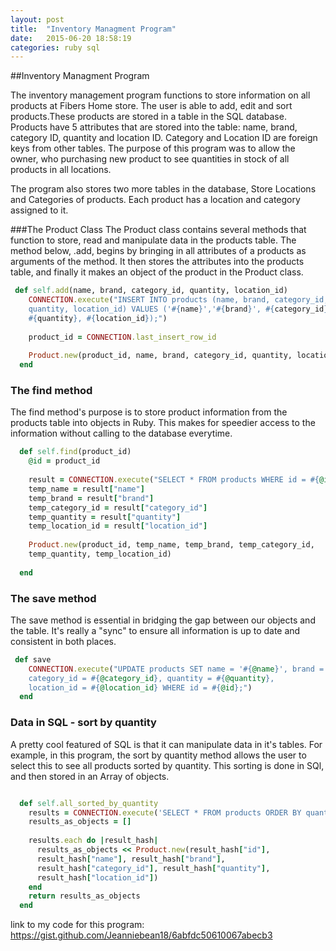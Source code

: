 ```yaml
---
layout: post
title:  "Inventory Managment Program"
date:   2015-06-20 18:58:19
categories: ruby sql
---
```


##Inventory Managment Program

The inventory management program functions to store information on all products at Fibers Home store. The user is able to add, edit and sort products.These products are stored in a table in the SQL database. Products have 5 attributes that are stored into the table: name, brand, category ID, quantity and location ID. Category and Location ID are foreign keys from other tables. The purpose of this program was to allow the owner, who purchasing new product to see quantities in stock of all products in all locations. 

The program also stores two more tables in the database, Store Locations and Categories of products. Each product has a location and category assigned to it. 

###The Product Class
The Product class contains several methods that function to store, read and manipulate data in the products table. 
The method below, .add, begins by bringing in all attributes of a products as arguments of the method. It then stores the attributes into the products table, and finally it makes an object of the product in the Product class. 
```ruby
 def self.add(name, brand, category_id, quantity, location_id)
    CONNECTION.execute("INSERT INTO products (name, brand, category_id, 
    quantity, location_id) VALUES ('#{name}','#{brand}', #{category_id}, 
    #{quantity}, #{location_id});")
    
    product_id = CONNECTION.last_insert_row_id
    
    Product.new(product_id, name, brand, category_id, quantity, location_id)
  end
```
### The find method
The find method's purpose is to store product information from the products table into objects in Ruby. This makes for speedier access to the information without calling to the database everytime. 
``` ruby
  def self.find(product_id)
    @id = product_id
      
    result = CONNECTION.execute("SELECT * FROM products WHERE id = #{@id};").first
    temp_name = result["name"]
    temp_brand = result["brand"]
    temp_category_id = result["category_id"]
    temp_quantity = result["quantity"]
    temp_location_id = result["location_id"]
    
    Product.new(product_id, temp_name, temp_brand, temp_category_id, 
    temp_quantity, temp_location_id)
  
  end
  ```
### The save method
The save method is essential in bridging the gap between our objects and the table. It's really a "sync" to ensure all information is up to date and consistent in both places. 
``` ruby
 def save 
    CONNECTION.execute("UPDATE products SET name = '#{@name}', brand = '#{@brand}', 
    category_id = #{@category_id}, quantity = #{@quantity}, 
    location_id = #{@location_id} WHERE id = #{@id};")
  end
```
### Data in SQL - sort by quantity
A pretty cool featured of SQL is that it can manipulate data in it's tables. For example, in this program, the sort by quantity method allows the user to select this to see all products sorted by quantity.  This sorting is done in SQl, and then stored in an Array of objects. 

``` ruby

  def self.all_sorted_by_quantity
    results = CONNECTION.execute('SELECT * FROM products ORDER BY quantity DESC;')
    results_as_objects = []
    
    results.each do |result_hash|
      results_as_objects << Product.new(result_hash["id"], 
      result_hash["name"], result_hash["brand"], 
      result_hash["category_id"], result_hash["quantity"], 
      result_hash["location_id"])
    end
    return results_as_objects
  end 
  ```
  
link to my code for this program: https://gist.github.com/Jeanniebean18/6abfdc50610067abecb3
